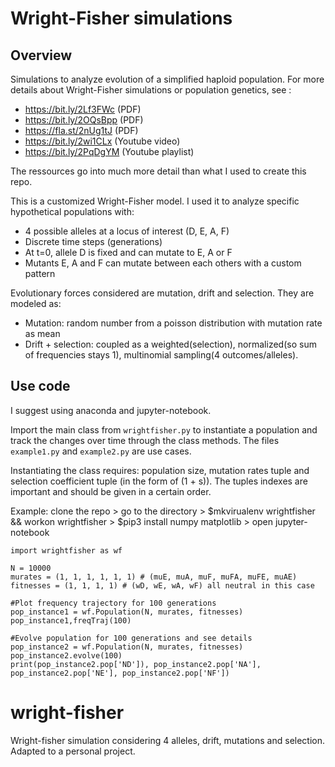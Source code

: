 # Wright-Fisher simulations
## Overview
Simulations to analyze evolution of a simplified haploid population.
For more details about Wright-Fisher simulations or population genetics, see :
* https://bit.ly/2Lf3FWc (PDF)
* https://bit.ly/2OQsBpp (PDF)
* https://fla.st/2nUg1tJ (PDF)
* https://bit.ly/2wi1CLx (Youtube video)
* https://bit.ly/2PqDgYM (Youtube playlist)

The ressources go into much more detail than what I used to create this repo.

This is a customized Wright-Fisher model. I used it to analyze specific hypothetical populations with:
* 4 possible alleles at a locus of interest (D, E, A, F)
* Discrete time steps (generations)
* At t=0, allele D is fixed and can mutate to E, A or F
* Mutants E, A and F can mutate between each others with a custom pattern

Evolutionary forces considered are mutation, drift and selection. They are modeled as:

* Mutation: random number from a poisson distribution with mutation rate as mean
* Drift + selection: coupled as a weighted(selection), normalized(so sum of frequencies stays 1), multinomial sampling(4 outcomes/alleles).

## Use code
I suggest using anaconda and jupyter-notebook.

Import the main class from ```wrightfisher.py``` to instantiate a population and track the changes over time through the class methods. The files ```example1.py``` and ```example2.py``` are use cases.

Instantiating the class requires: population size, mutation rates tuple and selection coefficient tuple (in the form of (1 + s)). The tuples indexes are important and should be given in a certain order.

Example:
clone the repo > go to the directory > $mkvirualenv wrightfisher && workon wrightfisher > $pip3 install numpy matplotlib > open jupyter-notebook
```python3
import wrightfisher as wf

N = 10000
murates = (1, 1, 1, 1, 1, 1) # (muE, muA, muF, muFA, muFE, muAE)
fitnesses = (1, 1, 1, 1) # (wD, wE, wA, wF) all neutral in this case

#Plot frequency trajectory for 100 generations
pop_instance1 = wf.Population(N, murates, fitnesses)
pop_instance1,freqTraj(100)

#Evolve population for 100 generations and see details
pop_instance2 = wf.Population(N, murates, fitnesses)
pop_instance2.evolve(100)
print(pop_instance2.pop['ND']), pop_instance2.pop['NA'], pop_instance2.pop['NE'], pop_instance2.pop['NF'])
```
# wright-fisher
Wright-fisher simulation considering 4 alleles, drift, mutations and selection. Adapted to a personal project.
